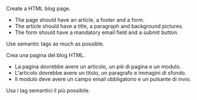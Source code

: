 
Create a HTML blog page.
* The page should have an article, a footer and a form.
* The article should have a title, a paragraph and background pictures.
* The form should have a mandatory email field and a submit button.

Use semantic tags as much as possible.

Crea una pagina del blog HTML.
* La pagina dovrebbe avere un articolo, un piè di pagina e un modulo.
* L'articolo dovrebbe avere un titolo, un paragrafo e immagini di sfondo.
* Il modulo deve avere un campo email obbligatorio e un pulsante di invio.

Usa i tag semantici il più possibile.